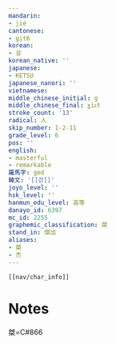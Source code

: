 ```yaml
---
mandarin:
- jié
cantonese:
- git6
korean:
- 걸
korean_native: ''
japanese:
- KETSU
japanese_nanori: ''
vietnamese:
middle_chinese_initial: g
middle_chinese_final: ɣiᴇt
stroke_count: '13'
radical: 人
skip_number: 1-2-11
grade_level: 6
pos: ''
english:
- masterful
- remarkable
羅馬字: ged
韓文: '[[걷]]'
joyo_level: ''
hsk_level: ''
hanmun_edu_level: 高等
danayo_id: 6397
mc_id: 2255
graphemic_classification: 桀
stand_in: 傑出
aliases:
- 桀
- 杰
---
```

```meta-bind-embed
[[nav/char_info]]
```

# Notes
桀=C#866
